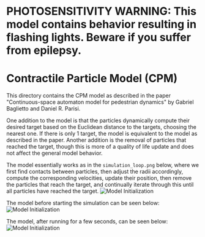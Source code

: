# PHOTOSENSITIVITY WARNING: This model contains behavior resulting in flashing lights. Beware if you suffer from epilepsy.

# Contractile Particle Model (CPM)
This directory contains the CPM model as described in the paper "Continuous-space automaton model for pedestrian dynamics" by Gabriel Baglietto and Daniel R. Parisi.

One addition to the model is that the particles dynamically compute their desired target based on the Euclidean distance to the targets, choosing the nearest one. 
If there is only 1 target, the model is equivalent to the model as described in the paper.
Another addition is the removal of particles that reached the target, though this is more of a quality of life update and does not affect the general model behavior.

The model essentially works as in the `simulation_loop.png` below, where we first find contacts between particles, then adjust the radii accordingly, compute the corresponding velocities, update their position, then remove the particles that reach the target, and continually iterate through this until all particles have reached the target.
![Model Initialization](simulation_loop.png)

The model before starting the simulation can be seen below:
![Model Initialization](CPM_Start.png)

The model, after running for a few seconds, can be seen below:
![Model Initialization](CPM_Running.png)
